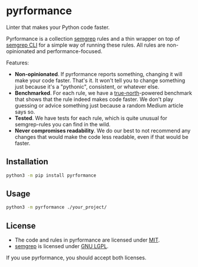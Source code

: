 # pyrformance

Linter that makes your Python code faster.

Pyrformance is a collection [semgrep](https://semgrep.dev/) rules and a thin wrapper on top of [semgrep CLI](https://github.com/returntocorp/semgrep) for a simple way of running these rules. All rules are non-opinionated and performance-focused.

Features:

+ **Non-opinionated**. If pyrformance reports something, changing it will make your code faster. That's it. It won't tell you to change something just because it's a "pythonic", consistent, or whatever else.
+ **Benchmarked**. For each rule, we have a [true-north](https://github.com/orsinium-labs/true-north)-powered benchmark that shows that the rule indeed makes code faster. We don't play guessing or advice something just because a random Medium article says so.
+ **Tested**. We have tests for each rule, which is quite unusual for semgrep-rules you can find in the wild.
+ **Never compromises readability**. We do our best to not recommend any changes that would make the code less readable, even if that would be faster.

## Installation

```bash
python3 -m pip install pyrformance
```

## Usage

```bash
python3 -m pyrformance ./your_project/
```

## License

+ The code and rules in pyrformance are licensed under [MIT](./LICENSE).
+ [semgrep](https://github.com/returntocorp/semgrep) is licensed under [GNU LGPL](https://github.com/returntocorp/semgrep/blob/develop/LICENSE).

If you use pyrformance, you should accept both licenses.
